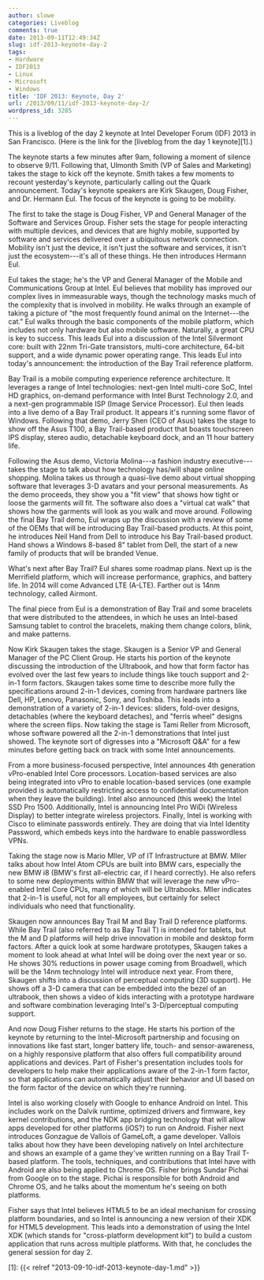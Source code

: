 ```yaml
---
author: slowe
categories: Liveblog
comments: true
date: 2013-09-11T12:49:34Z
slug: idf-2013-keynote-day-2
tags:
- Hardware
- IDF2013
- Linux
- Microsoft
- Windows
title: 'IDF 2013: Keynote, Day 2'
url: /2013/09/11/idf-2013-keynote-day-2/
wordpress_id: 3285
---
```


This is a liveblog of the day 2 keynote at Intel Developer Forum (IDF) 2013 in San Francisco. (Here is the link for the [liveblog from the day 1 keynote][1].)

The keynote starts a few minutes after 9am, following a moment of silence to observe 9/11. Following that, Ulmonth Smith (VP of Sales and Marketing) takes the stage to kick off the keynote. Smith takes a few moments to recount yesterday's keynote, particularly calling out the Quark announcement. Today's keynote speakers are Kirk Skaugen, Doug Fisher, and Dr. Hermann Eul. The focus of the keynote is going to be mobility.

The first to take the stage is Doug Fisher, VP and General Manager of the Software and Services Group. Fisher sets the stage for people interacting with multiple devices, and devices that are highly mobile, supported by software and services delivered over a ubiquitous network connection. Mobility isn't just the device, it isn't just the software and services, it isn't just the ecosystem---it's all of these things. He then introduces Hermann Eul.

Eul takes the stage; he's the VP and General Manager of the Mobile and Communications Group at Intel. Eul believes that mobility has improved our complex lives in immeasurable ways, though the technology masks much of the complexity that is involved in mobility. He walks through an example of taking a picture of "the most frequently found animal on the Internet---the cat." Eul walks through the basic components of the mobile platform, which includes not only hardware but also mobile software. Naturally, a great CPU is key to success. This leads Eul into a discussion of the Intel Silvermont core: built with 22nm Tri-Gate transistors, multi-core architecture, 64-bit support, and a wide dynamic power operating range. This leads Eul into today's announcement: the introduction of the Bay Trail reference platform.

Bay Trail is a mobile computing experience reference architecture. It leverages a range of Intel technologies: next-gen Intel multi-core SoC, Intel HD graphics, on-demand performance with Intel Burst Technology 2.0, and a next-gen programmable ISP (Image Service Processor). Eul then leads into a live demo of a Bay Trail product. It appears it's running some flavor of Windows. Following that demo, Jerry Shen (CEO of Asus) takes the stage to show off the Asus T100, a Bay Trail-based product that boasts touchscreen IPS display, stereo audio, detachable keyboard dock, and an 11 hour battery life.

Following the Asus demo, Victoria Molina---a fashion industry executive---takes the stage to talk about how technology has/will shape online shopping. Molina takes us through a quasi-live demo about virtual shopping software that leverages 3-D avatars and your personal measurements. As the demo proceeds, they show you a "fit view" that shows how tight or loose the garments will fit. The software also does a "virtual cat walk" that shows how the garments will look as you walk and move around. Following the final Bay Trail demo, Eul wraps up the discussion with a review of some of the OEMs that will be introducing Bay Trail-based products. At this point, he introduces Neil Hand from Dell to introduce his Bay Trail-based product. Hand shows a Windows 8-based 8" tablet from Dell, the start of a new family of products that will be branded Venue.

What's next after Bay Trail? Eul shares some roadmap plans. Next up is the Merrifield platform, which will increase performance, graphics, and battery life. In 2014 will come Advanced LTE (A-LTE). Farther out is 14nm technology, called Airmont.

The final piece from Eul is a demonstration of Bay Trail and some bracelets that were distributed to the attendees, in which he uses an Intel-based Samsung tablet to control the bracelets, making them change colors, blink, and make patterns.

Now Kirk Skaugen takes the stage. Skaugen is a Senior VP and General Manager of the PC Client Group. He starts his portion of the keynote discussing the introduction of the Ultrabook, and how that form factor has evolved over the last few years to include things like touch support and 2-in-1 form factors. Skaugen takes some time to describe more fully the specifications around 2-in-1 devices, coming from hardware partners like Dell, HP, Lenovo, Panasonic, Sony, and Toshiba. This leads into a demonstration of a variety of 2-in-1 devices: sliders, fold-over designs, detachables (where the keyboard detaches), and "ferris wheel" designs where the screen flips. Now taking the stage is Tami Reller from Microsoft, whose software powered all the 2-in-1 demonstrations that Intel just showed. The keynote sort of digresses into a "Microsoft Q&A" for a few minutes before getting back on track with some Intel announcements.

From a more business-focused perspective, Intel announces 4th generation vPro-enabled Intel Core processors. Location-based services are also being integrated into vPro to enable location-based services (one example provided is automatically restricting access to confidential documentation when they leave the building). Intel also announced (this week) the Intel SSD Pro 1500. Additionally, Intel is announcing Intel Pro WiDi (Wireless Display) to better integrate wireless projectors. Finally, Intel is working with Cisco to eliminate passwords entirely. They are doing that via Intel Identity Password, which embeds keys into the hardware to enable passwordless VPNs.

Taking the stage now is Mario Mller, VP of IT Infrastructure at BMW. Mller talks about how Intel Atom CPUs are built into BMW cars, especially the new BMW i8 (BMW's first all-electric car, if I heard correctly). He also refers to some new deployments within BMW that will leverage the new vPro-enabled Intel Core CPUs, many of which will be Ultrabooks. Mller indicates that 2-in-1 is useful, not for all employees, but certainly for select individuals who need that functionality.

Skaugen now announces Bay Trail M and Bay Trail D reference platforms. While Bay Trail (also referred to as Bay Trail T) is intended for tablets, but the M and D platforms will help drive innovation in mobile and desktop form factors. After a quick look at some hardware prototypes, Skaugen takes a moment to look ahead at what Intel will be doing over the next year or so. He shows 30% reductions in power usage coming from Broadwell, which will be the 14nm technology Intel will introduce next year. From there, Skaugen shifts into a discussion of perceptual computing (3D support). He shows off a 3-D camera that can be embedded into the bezel of an ultrabook, then shows a video of kids interacting with a prototype hardware and software combination leveraging Intel's 3-D/perceptual computing support.

And now Doug Fisher returns to the stage. He starts his portion of the keynote by returning to the Intel-Microsoft partnership and focusing on innovations like fast start, longer battery life, touch- and sensor-awareness, on a highly responsive platform that also offers full compatibility around applications and devices. Part of Fisher's presentation includes tools for developers to help make their applications aware of the 2-in-1 form factor, so that applications can automatically adjust their behavior and UI based on the form factor of the device on which they're running.

Intel is also working closely with Google to enhance Android on Intel. This includes work on the Dalvik runtime, optimized drivers and firmware, key kernel contributions, and the NDK app bridging technology that will allow apps developed for other platforms (iOS?) to run on Android. Fisher next introduces Gonzague de Vallois of GameLoft, a game developer. Vallois talks about how they have been developing natively on Intel architecture and shows an example of a game they've written running on a Bay Trail T-based platform. The tools, techniques, and contributions that Intel have with Android are also being applied to Chrome OS. Fisher brings Sundar Pichai from Google on to the stage. Pichai is responsible for both Android and Chrome OS, and he talks about the momentum he's seeing on both platforms.

Fisher says that Intel believes HTML5 to be an ideal mechanism for crossing platform boundaries, and so Intel is announcing a new version of their XDK for HTML5 development. This leads into a demonstration of using the Intel XDK (which stands for "cross-platform development kit") to build a custom application that runs across multiple platforms. With that, he concludes the general session for day 2.

[1]: {{< relref "2013-09-10-idf-2013-keynote-day-1.md" >}}
